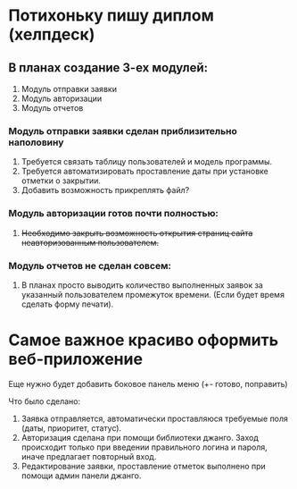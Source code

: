 # Потихоньку пишу диплом (хелпдеск)

## В планах создание 3-ех модулей:
1. Модуль отправки заявки
2. Модуль авторизации
3. Модуль отчетов
   
### Модуль отправки заявки сделан приблизительно наполовину
1. Требуется связать таблицу пользователей и модель программы.
2. Требуется автоматизировать проставление даты при установке отметки о закрытии.
3. Добавить возможность прикреплять файл?

### Модуль авторизации готов почти полностью:
1. ~~Необходимо закрыть возможность открытия страниц сайта неавторизованным пользователем.~~

### Модуль отчетов не сделан совсем:
1. В планах просто выводить количество выполненных заявок за указанный пользователем промежуток времени. (Если будет время сделать форму печати).
  
# **Самое важное красиво оформить веб-приложение**

Еще нужно будет добавить боковое панель меню (+- готово, поправить)

Что было сделано:
1. Заявка отправляется, автоматически проставляюся требуемые поля (даты, приоритет, статус).
2. Авторизация сделана при помощи библиотеки джанго. Заход происходит только при введении правильного логина и пароля, иначе предлагает повторный вход.
3. Редактирование заявки, проставление отметок выполнено при помощи админ панели джанго.
